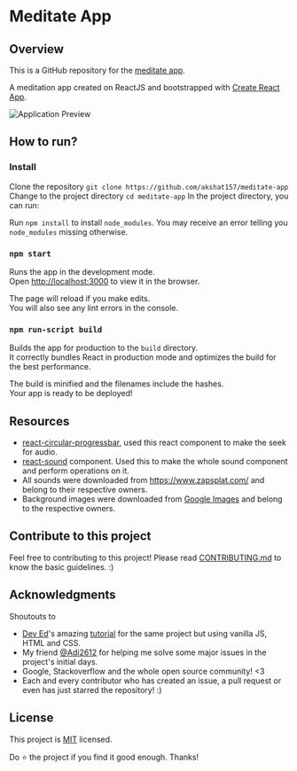 # Meditate App

## Overview
This is a GitHub repository for the [meditate app](https://akshat157.github.io/meditate-app).

A meditation app created on ReactJS and bootstrapped with [Create React App](https://github.com/facebook/create-react-app).

![Application Preview](https://user-images.githubusercontent.com/34815179/137988914-854f984b-ffbd-446e-940c-b77a8edeb44f.png)

## How to run?


### Install
Clone the repository
`git clone https://github.com/akshat157/meditate-app`<br>
Change to the project directory
`cd meditate-app`
In the project directory, you can run:

Run `npm install` to install `node_modules`. You may receive an error telling you `node_modules` missing otherwise.

### `npm start`

Runs the app in the development mode.<br>
Open [http://localhost:3000](http://localhost:3000) to view it in the browser.

The page will reload if you make edits.<br>
You will also see any lint errors in the console.

### `npm run-script build`

Builds the app for production to the `build` directory.<br>
It correctly bundles React in production mode and optimizes the build for the best performance.

The build is minified and the filenames include the hashes.<br>
Your app is ready to be deployed!

## Resources

- [react-circular-progressbar](https://github.com/kevinsqi/react-circular-progressbar), used this react component to make the seek for audio.
- [react-sound](https://github.com/leoasis/react-sound) component. Used this to make the whole sound component and perform operations on it.
- All sounds were downloaded from https://www.zapsplat.com/ and belong to their respective owners.
- Background images were downloaded from [Google Images](https://images.google.com) and belong to the respective owners.

## Contribute to this project

Feel free to contributing to this project! Please read [CONTRIBUTING.md](https://github.com/akshat157/meditate-app/blob/master/CONTRIBUTING.md) to know the basic guidelines. :)

## Acknowledgments

Shoutouts to

- [Dev Ed](https://www.youtube.com/channel/UClb90NQQcskPUGDIXsQEz5Q)'s amazing [tutorial](https://www.youtube.com/watch?v=oMBXdZzYqEk) for the same project but using vanilla JS, HTML and CSS.
- My friend [@Adi2612](https://github.com/Adi2612/) for helping me solve some major issues in the project's initial days.
- Google, Stackoverflow and the whole open source community! <3
- Each and every contributor who has created an issue, a pull request or even has just starred the repository! :)

## License

This project is [MIT](https://github.com/kefranabg/readme-md-generator/blob/master/LICENSE) licensed.

Do :star: the project if you find it good enough. Thanks!
